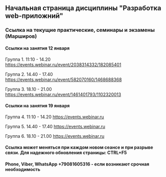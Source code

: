 ## Начальная страница дисциплины "Разработка web-приложний"

### Ссылка на текущие практические, семинары и экзамены (Марширов)

#### Cсылки на занятия 12 января

Группа 1. 11:10 - 14.20 https://events.webinar.ru/event/2038314332/182085401

Группа 2. 14.40 - 17.40 https://events.webinar.ru/event/582070160/1468688368

Группа 3. 18.10 - 21.00 https://events.webinar.ru/event/1461401793/1102320013

#### Cсылки на занятия 19 января

Группа 4. 11:10 - 14.20 https://events.webinar.ru

Группа 5. 14.40 - 17.40 https://events.webinar.ru

Группа 6. 18.10 - 21.00 https://events.webinar.ru



#### Ссылка может меняться при каждом новом сеансе и при разрыве связи. Для надежного обновления страницы: CTRL+F5

#### Phone, Viber, WhatsApp +79081605316  - если возникают срочная  необходимость

